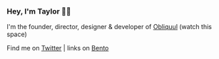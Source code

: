 ### Hey, I'm Taylor 👋🏻

I'm the founder, director, designer & developer of [Obliquul](https://obliquul.com/) (watch this space)

Find me on [Twitter](https://twitter.com/tdeverx) | links on [Bento](https://bento.com/tdeverx)
